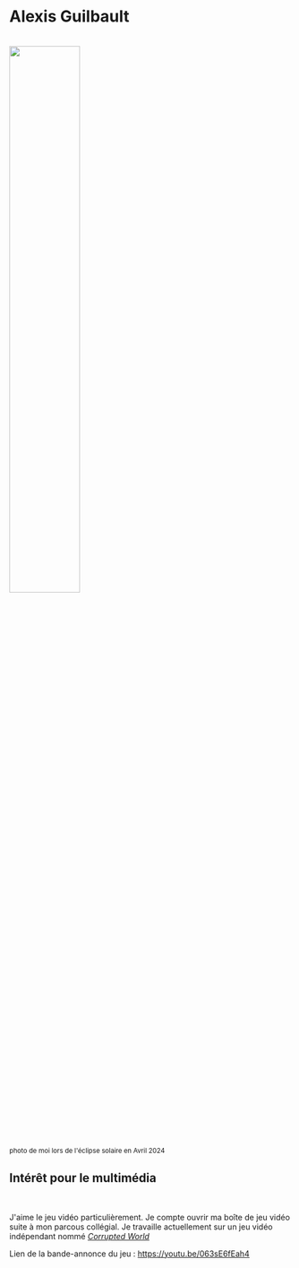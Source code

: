 # Alexis Guilbault

<br>

<img src="20240408_144054.jpg" width="50%" height="50%">

<sub>photo de moi lors de l'éclipse solaire en Avril 2024<sub>

## Intérêt pour le multimédia

<br>

J'aime le jeu vidéo particulièrement. Je compte ouvrir ma boîte de jeu vidéo suite à mon parcous collégial. Je travaille actuellement sur un jeu vidéo indépendant nommé *<ins>Corrupted World<ins>*

Lien de la bande-annonce du jeu : https://youtu.be/063sE6fEah4
